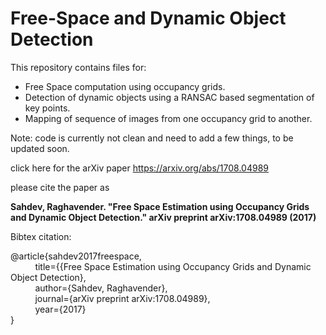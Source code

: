 # Free-Space and Dynamic Object Detection
This repository contains files for:
* Free Space computation using occupancy grids.
* Detection of dynamic objects using a RANSAC based segmentation of key  points.
* Mapping of sequence of images from one occupancy grid to another.

Note: code is currently not clean and need to add a few things, to be updated soon.


click here for the arXiv paper
https://arxiv.org/abs/1708.04989 

please cite the paper as 

**Sahdev, Raghavender. "Free Space Estimation using Occupancy Grids and Dynamic Object Detection." arXiv preprint arXiv:1708.04989 (2017)**

Bibtex citation:

@article{sahdev2017freespace,  
&nbsp;&nbsp;&nbsp;&nbsp;&nbsp;&nbsp;&nbsp;&nbsp;&nbsp;
  title={{Free Space Estimation using Occupancy Grids and Dynamic Object Detection},  
&nbsp;&nbsp;&nbsp;&nbsp;&nbsp;&nbsp;&nbsp;&nbsp;&nbsp;
  author={Sahdev, Raghavender},  
&nbsp;&nbsp;&nbsp;&nbsp;&nbsp;&nbsp;&nbsp;&nbsp;&nbsp;
  journal={arXiv preprint arXiv:1708.04989},   
&nbsp;&nbsp;&nbsp;&nbsp;&nbsp;&nbsp;&nbsp;&nbsp;&nbsp;
  year={2017}  
 }
